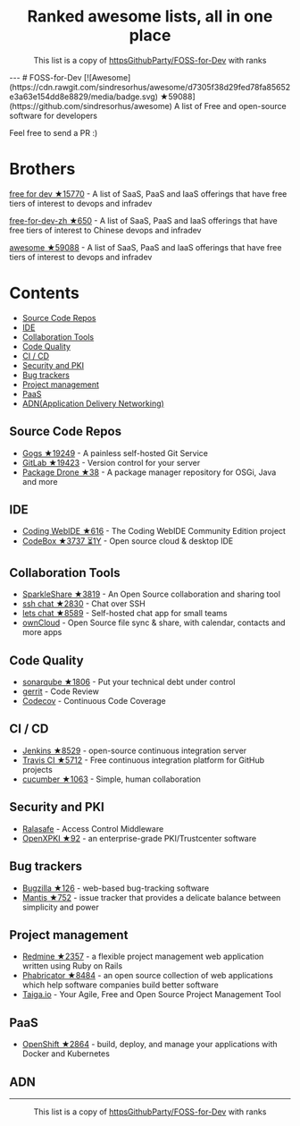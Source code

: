 <h1 align="center">
Ranked awesome lists, all in one place
</h1>
<p align="center">
	This list is a copy of <a href="httpsGithubParty/FOSS-for-Dev">httpsGithubParty/FOSS-for-Dev</a> with ranks
</p>
---
# FOSS-for-Dev  [![Awesome](https://cdn.rawgit.com/sindresorhus/awesome/d7305f38d29fed78fa85652e3a63e154dd8e8829/media/badge.svg) ★59088](https://github.com/sindresorhus/awesome)
A list of Free and open-source software for developers

 
Feel free to send a PR :)
# Brothers
[free for dev ★15770](https://github.com/ripienaar/free-for-dev) - A list of SaaS, PaaS and IaaS offerings that have free tiers of interest to devops and infradev

[free-for-dev-zh ★650](https://github.com/qinghuaiorg/free-for-dev-zh) - A list of SaaS, PaaS and IaaS offerings that have free tiers of interest to Chinese devops and infradev

[awesome ★59088](https://github.com/sindresorhus/awesome) - A list of SaaS, PaaS and IaaS offerings that have free tiers of interest to devops and infradev


# Contents
   * [Source Code Repos](#source-code-repos)
   * [IDE](#ide)
   * [Collaboration Tools](#collaboration-tools)
   * [Code Quality](#code-quality)
   * [CI / CD](#ci--cd)
   * [Security and PKI](#security-and-pki)
   * [Bug trackers](#bug-trackers)
   * [Project management](#project-management)
   * [PaaS](#paas)
   * [ADN(Application Delivery Networking)](#adn)


## Source Code Repos 

 * [Gogs ★19249](https://github.com/gogits/gogs)  - A painless self-hosted Git Service 
 * [GitLab ★19423](https://github.com/gitlabhq/gitlabhq) - Version control for your server
 * [Package Drone ★38](https://github.com/eclipse/packagedrone) - A package manager repository for OSGi, Java and more


## IDE 

 * [Coding WebIDE ★616](https://github.com/Coding/WebIDE) - The Coding WebIDE Community Edition project
 * [CodeBox ★3737 ⏳1Y](https://github.com/CodeboxIDE/codebox) - Open source cloud & desktop IDE


## Collaboration Tools

 * [SparkleShare ★3819](https://github.com/hbons/SparkleShare) - An Open Source collaboration and sharing tool
 * [ssh chat ★2830](https://github.com/shazow/ssh-chat) - Chat over SSH 
 * [lets chat ★8589](https://github.com/sdelements/lets-chat) - Self-hosted chat app for small teams
 * [ownCloud](https://owncloud.org) - Open Source file sync & share, with calendar, contacts and more apps

## Code Quality

 * [sonarqube ★1806](https://github.com/SonarSource/sonarqube) - Put your technical debt under control
 * [gerrit](https://gerrit.googlesource.com/) - Code Review
 * [Codecov](https://codecov.io/) - Continuous Code Coverage


## CI / CD

 * [Jenkins ★8529](https://github.com/jenkinsci/jenkins) - open-source continuous integration server
 * [Travis CI ★5712](https://github.com/travis-ci/travis-ci) - Free continuous integration platform for GitHub projects
 * [cucumber ★1063](https://github.com/cucumber/cucumber) - Simple, human collaboration 


## Security and PKI

 * [Ralasafe](http://sourceforge.net/projects/ralasafe/) - Access Control Middleware
 * [OpenXPKI ★92](https://github.com/openxpki/openxpki) - an enterprise-grade PKI/Trustcenter software


## Bug trackers

* [Bugzilla ★126](https://github.com/bugzilla/bugzilla) - web-based bug-tracking software
* [Mantis ★752](https://github.com/mantisbt/mantisbt) - issue tracker that provides a delicate balance between simplicity and power


## Project management
* [Redmine ★2357](https://github.com/redmine/redmine) - a flexible project management web application written using Ruby on Rails
* [Phabricator ★8484](https://github.com/phacility/phabricator) - an open source collection of web applications which help software companies build better software
* [Taiga.io](https://github.com/taigaio) - Your Agile, Free and Open Source Project Management Tool

## PaaS

 * [OpenShift ★2864](https://github.com/openshift/origin) - build, deploy, and manage your applications with Docker and Kubernetes

## ADN 
  
 
---
<p align="center">
	This list is a copy of <a href="httpsGithubParty/FOSS-for-Dev">httpsGithubParty/FOSS-for-Dev</a> with ranks
</p>

<script>
  (function(i,s,o,g,r,a,m){i['GoogleAnalyticsObject']=r;i[r]=i[r]||function(){
  (i[r].q=i[r].q||[]).push(arguments)},i[r].l=1*new Date();a=s.createElement(o),
  m=s.getElementsByTagName(o)[0];a.async=1;a.src=g;m.parentNode.insertBefore(a,m)
  })(window,document,'script','https://www.google-analytics.com/analytics.js','ga');

  ga('create', 'UA-100705027-1', 'auto');
  ga('send', 'pageview');

</script>
